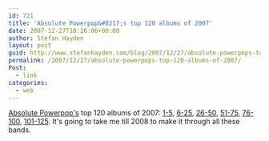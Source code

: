 ```yaml
---
id: 721
title: 'Absolute Powerpop&#8217;s top 120 albums of 2007'
date: 2007-12-27T10:26:06+00:00
author: Stefan Hayden
layout: post
guid: http://www.stefanhayden.com/blog/2007/12/27/absolute-powerpops-top-120-albums-of-2007/
permalink: /2007/12/27/absolute-powerpops-top-120-albums-of-2007/
Post:
  - link
categories:
  - web
---
```

<a href="http://absolutepowerpop.blogspot.com/">Absolute Powerpop's</a> top 120 albums of 2007: <a href="http://absolutepowerpop.blogspot.com/2007/12/absolute-powerpop-top-100-125-discs-of_5904.html">1-5</a>, <a href="http://absolutepowerpop.blogspot.com/2007/12/absolute-powerpop-top-100-125-discs-of_21.html">6-25</a>, <a href="http://absolutepowerpop.blogspot.com/2007/12/absolute-powerpop-top-100-125-discs-of_20.html">26-50</a>, <a href="http://absolutepowerpop.blogspot.com/2007/12/absolute-powerpop-top-100-125-discs-of_19.html">51-75</a>, <a href="http://absolutepowerpop.blogspot.com/2007/12/absolute-powerpop-top-100-125-discs-of.html">76-100</a>, <a href="http://absolutepowerpop.blogspot.com/2007/12/absolute-power-pop-top-100-125-discs-of.html">101-125</a>. It's going to take me till 2008 to make it through all these bands.